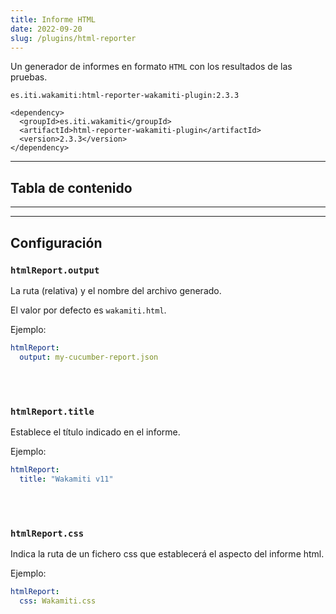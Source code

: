 ```yaml
---
title: Informe HTML
date: 2022-09-20
slug: /plugins/html-reporter
---
```


Un generador de informes en formato `HTML` con los resultados de las pruebas.

```text tabs=coord name=yaml
es.iti.wakamiti:html-reporter-wakamiti-plugin:2.3.3
```

```text tabs=coord name=maven
<dependency>
  <groupId>es.iti.wakamiti</groupId>
  <artifactId>html-reporter-wakamiti-plugin</artifactId>
  <version>2.3.3</version>
</dependency>
```

---
## Tabla de contenido

---

---
## Configuración


###  `htmlReport.output`
La ruta (relativa) y el nombre del archivo generado.

El valor por defecto es `wakamiti.html`.

Ejemplo:

```yaml
htmlReport:
  output: my-cucumber-report.json
```

<br /><br />

###  `htmlReport.title`
Establece el título indicado en el informe.

Ejemplo:

```yaml
htmlReport:
  title: "Wakamiti v11"
```

<br /><br />

###  `htmlReport.css`
Indica la ruta de un fichero css que establecerá el aspecto del informe html.

Ejemplo:

```yaml
htmlReport:
  css: Wakamiti.css
```
